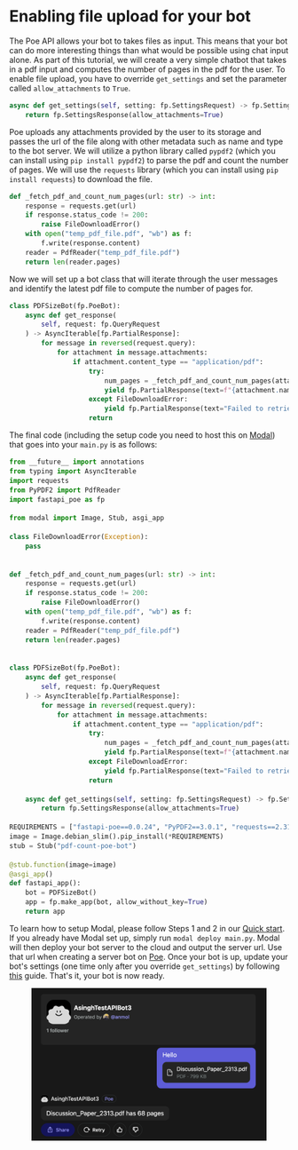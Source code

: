 # Enabling file upload for your bot

The Poe API allows your bot to takes files as input. This means that your bot can do more interesting things than what would be possible using chat input alone. As part of this tutorial, we will create a very simple chatbot that takes in a pdf input and computes the number of pages in the pdf for the user. To enable file upload, you have to override `get_settings` and set the parameter called `allow_attachments` to `True`.

```python
async def get_settings(self, setting: fp.SettingsRequest) -> fp.SettingsResponse:
    return fp.SettingsResponse(allow_attachments=True)
```

Poe uploads any attachments provided by the user to its storage and passes the url of the file along with other metadata such as name and type  to the bot server. We will utilize a python library called `pypdf2` (which you can install using `pip install pypdf2`) to parse the pdf and count the number of pages. We will use the `requests` library (which you can install using `pip install requests`) to download the file.

```python
def _fetch_pdf_and_count_num_pages(url: str) -> int:
    response = requests.get(url)
    if response.status_code != 200:
        raise FileDownloadError()
    with open("temp_pdf_file.pdf", "wb") as f:
        f.write(response.content)
    reader = PdfReader("temp_pdf_file.pdf")
    return len(reader.pages)
```

Now we will set up a bot class that will iterate through the user messages and identify the latest pdf file to compute the number of pages for.

```python
class PDFSizeBot(fp.PoeBot):
    async def get_response(
        self, request: fp.QueryRequest
    ) -> AsyncIterable[fp.PartialResponse]:
        for message in reversed(request.query):
            for attachment in message.attachments:
                if attachment.content_type == "application/pdf":
                    try:
                        num_pages = _fetch_pdf_and_count_num_pages(attachment.url)
                        yield fp.PartialResponse(text=f"{attachment.name} has {num_pages} pages")
                    except FileDownloadError:
                        yield fp.PartialResponse(text="Failed to retrieve the document.")
                    return
```

The final code (including the setup code you need to host this on [Modal](https://modal.com/)) that goes into your `main.py` is as follows:

```python
from __future__ import annotations
from typing import AsyncIterable
import requests
from PyPDF2 import PdfReader
import fastapi_poe as fp

from modal import Image, Stub, asgi_app

class FileDownloadError(Exception):
    pass


def _fetch_pdf_and_count_num_pages(url: str) -> int:
    response = requests.get(url)
    if response.status_code != 200:
        raise FileDownloadError()
    with open("temp_pdf_file.pdf", "wb") as f:
        f.write(response.content)
    reader = PdfReader("temp_pdf_file.pdf")
    return len(reader.pages)


class PDFSizeBot(fp.PoeBot):
    async def get_response(
        self, request: fp.QueryRequest
    ) -> AsyncIterable[fp.PartialResponse]:
        for message in reversed(request.query):
            for attachment in message.attachments:
                if attachment.content_type == "application/pdf":
                    try:
                        num_pages = _fetch_pdf_and_count_num_pages(attachment.url)
                        yield fp.PartialResponse(text=f"{attachment.name} has {num_pages} pages")
                    except FileDownloadError:
                        yield fp.PartialResponse(text="Failed to retrieve the document.")
                    return

    async def get_settings(self, setting: fp.SettingsRequest) -> fp.SettingsResponse:
        return fp.SettingsResponse(allow_attachments=True)
    
REQUIREMENTS = ["fastapi-poe==0.0.24", "PyPDF2==3.0.1", "requests==2.31.0"]
image = Image.debian_slim().pip_install(*REQUIREMENTS)
stub = Stub("pdf-count-poe-bot")

@stub.function(image=image)
@asgi_app()
def fastapi_app():
    bot = PDFSizeBot()
    app = fp.make_app(bot, allow_without_key=True)
    return app
```

To learn how to setup Modal, please follow Steps 1 and 2 in our [Quick start](quick-start.md). If you already have Modal set up, simply run `modal deploy main.py`. Modal will then deploy your bot server to the cloud and output the server url. Use that url when creating a server bot on [Poe](https://poe.com/create\_bot?server=1). Once your bot is up, update your bot's settings (one time only after you override `get_settings`) by following [this](updating-bot-settings.md) guide. That's it, your bot is now ready.

<figure><img src="../.gitbook/assets/image (16).png" alt=""><figcaption></figcaption></figure>
